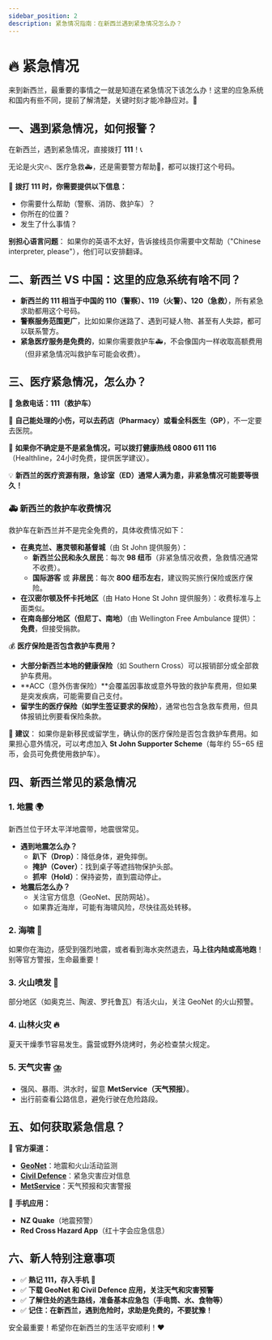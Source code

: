 ```yaml
---
sidebar_position: 2
description: 紧急情况指南：在新西兰遇到紧急情况怎么办？
---
```


# 🔥 紧急情况

来到新西兰，最重要的事情之一就是知道在紧急情况下该怎么办！这里的应急系统和国内有些不同，提前了解清楚，关键时刻才能冷静应对。🚨

## 一、遇到紧急情况，如何报警？

在新西兰，遇到紧急情况，直接拨打 **111**！📞

无论是火灾🔥、医疗急救🚑，还是需要警方帮助👮，都可以拨打这个号码。

📌 **拨打 111 时，你需要提供以下信息：**
- 你需要什么帮助（警察、消防、救护车）？
- 你所在的位置？
- 发生了什么事情？

**别担心语言问题**：
如果你的英语不太好，告诉接线员你需要中文帮助（"Chinese interpreter, please"），他们可以安排翻译。

## 二、新西兰 VS 中国：这里的应急系统有啥不同？

- **新西兰的 111 相当于中国的 110（警察）、119（火警）、120（急救）**，所有紧急求助都用这个号码。
- **警察服务范围更广**，比如如果你迷路了、遇到可疑人物、甚至有人失踪，都可以联系警方。
- **紧急医疗服务是免费的**，如果你需要救护车🚑，不会像国内一样收取高额费用（但非紧急情况叫救护车可能会收费）。

## 三、医疗紧急情况，怎么办？

🔹 **急救电话：111（救护车）**

🔹 **自己能处理的小伤，可以去药店（Pharmacy）或看全科医生（GP）**，不一定要去医院。

🔹 **如果你不确定是不是紧急情况，可以拨打健康热线 0800 611 116**（Healthline，24小时免费，提供医学建议）。

💡 **新西兰的医疗资源有限，急诊室（ED）通常人满为患，非紧急情况可能要等很久！**

### 🚑 新西兰的救护车收费情况

救护车在新西兰并不是完全免费的，具体收费情况如下：
- **在奥克兰、惠灵顿和基督城**（由 St John 提供服务）：
  - **新西兰公民和永久居民**：每次 **98 纽币**（非紧急情况收费，急救情况通常不收费）。
  - **国际游客** 或 **非居民**：每次 **800 纽币左右**，建议购买旅行保险或医疗保险。
- **在汉密尔顿及怀卡托地区**（由 Hato Hone St John 提供服务）：收费标准与上面类似。
- **在南岛部分地区（但尼丁、南地）**（由 Wellington Free Ambulance 提供）：**免费**，但接受捐款。

💰 **医疗保险是否包含救护车费用？**
- **大部分新西兰本地的健康保险**（如 Southern Cross）可以报销部分或全部救护车费用。
- **ACC（意外伤害保险）**会覆盖因事故或意外导致的救护车费用，但如果是突发疾病，可能需要自己支付。
- **留学生的医疗保险（如学生签证要求的保险）**，通常也包含急救车费用，但具体报销比例要看保险条款。

📌 **建议**：
如果你是新移民或留学生，确认你的医疗保险是否包含救护车费用。如果担心意外情况，可以考虑加入 **St John Supporter Scheme**（每年约 $55-$65 纽币，会员可免费使用救护车）。

## 四、新西兰常见的紧急情况

### 1. 地震 🌍

新西兰位于环太平洋地震带，地震很常见。

- **遇到地震怎么办？**
  - **趴下（Drop）**：降低身体，避免摔倒。
  - **掩护（Cover）**：找到桌子等遮挡物保护头部。
  - **抓牢（Hold）**：保持姿势，直到震动停止。
- **地震后怎么办？**
  - 关注官方信息（GeoNet、民防网站）。
  - 如果靠近海岸，可能有海啸风险，尽快往高处转移。

### 2. 海啸 🌊

如果你在海边，感受到强烈地震，或者看到海水突然退去，**马上往内陆或高地跑**！别等官方警报，生命最重要！

### 3. 火山喷发 🌋

部分地区（如奥克兰、陶波、罗托鲁瓦）有活火山，关注 GeoNet 的火山预警。

### 4. 山林火灾 🔥

夏天干燥季节容易发生。露营或野外烧烤时，务必检查禁火规定。

### 5. 天气灾害 ⛈️

- 强风、暴雨、洪水时，留意 **MetService（天气预报）**。
- 出行前查看公路信息，避免行驶在危险路段。

## 五、如何获取紧急信息？

🔹 **官方渠道：**

- **[GeoNet](https://www.geonet.org.nz/)**：地震和火山活动监测
- **[Civil Defence](https://www.civildefence.govt.nz/)**：紧急灾害应对信息
- **[MetService](https://www.metservice.com/)**：天气预报和灾害警报

🔹 **手机应用：**

- **NZ Quake**（地震预警）
- **Red Cross Hazard App**（红十字会应急信息）

## 六、新人特别注意事项

- ✅ **熟记 111，存入手机** 📱
- ✅ **下载 GeoNet 和 Civil Defence 应用，关注天气和灾害预警**
- ✅ **了解住处的逃生路线，准备基本应急包（手电筒、水、食物等）**
- ✅ **记住：在新西兰，遇到危险时，求助是免费的，不要犹豫！**

安全最重要！希望你在新西兰的生活平安顺利！❤️
